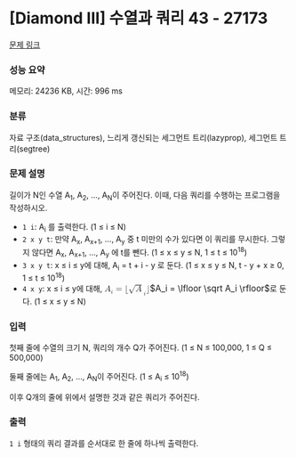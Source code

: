 # [Diamond III] 수열과 쿼리 43 - 27173 

[문제 링크](https://www.acmicpc.net/problem/27173) 

### 성능 요약

메모리: 24236 KB, 시간: 996 ms

### 분류

자료 구조(data_structures), 느리게 갱신되는 세그먼트 트리(lazyprop), 세그먼트 트리(segtree)

### 문제 설명

<p>길이가 N인 수열 A<sub>1</sub>, A<sub>2</sub>, ..., A<sub>N</sub>이 주어진다. 이때, 다음 쿼리를 수행하는 프로그램을 작성하시오.</p>

<ul>
	<li><code>1 i</code>: A<sub>i</sub> 를 출력한다. (1 ≤ i ≤ N)</li>
	<li><code>2 x y t</code>: 만약 A<sub>x</sub>, A<sub>x+1</sub>, ..., A<sub>y</sub> 중 t 미만의 수가 있다면 이 쿼리를 무시한다. 그렇지 않다면 A<sub>x</sub>, A<sub>x+1</sub>, ..., A<sub>y</sub> 에 t를 뺀다. (1 ≤ x ≤ y ≤ N, 1 ≤ t ≤ 10<sup>18</sup>)</li>
	<li><code>3 x y t</code>: x ≤ i ≤ y에 대해, A<sub>i</sub> = t + i - y 로 둔다. (1 ≤ x ≤ y ≤ N, t - y + x ≥ 0, 1 ≤ t ≤ 10<sup>18</sup>)</li>
	<li><code>4 x y</code>: x ≤ i ≤ y에 대해, <mjx-container class="MathJax" jax="CHTML" style="font-size: 109%; position: relative;"><mjx-math class="MJX-TEX" aria-hidden="true"><mjx-msub><mjx-mi class="mjx-i"><mjx-c class="mjx-c1D434 TEX-I"></mjx-c></mjx-mi><mjx-script style="vertical-align: -0.15em;"><mjx-mi class="mjx-i" size="s"><mjx-c class="mjx-c1D456 TEX-I"></mjx-c></mjx-mi></mjx-script></mjx-msub><mjx-mo class="mjx-n" space="4"><mjx-c class="mjx-c3D"></mjx-c></mjx-mo><mjx-mo class="mjx-n" space="4"><mjx-c class="mjx-c230A"></mjx-c></mjx-mo><mjx-msub><mjx-msqrt><mjx-sqrt><mjx-surd><mjx-mo class="mjx-n"><mjx-c class="mjx-c221A"></mjx-c></mjx-mo></mjx-surd><mjx-box style="padding-top: 0.15em;"><mjx-mi class="mjx-i"><mjx-c class="mjx-c1D434 TEX-I"></mjx-c></mjx-mi></mjx-box></mjx-sqrt></mjx-msqrt><mjx-script style="vertical-align: -0.15em;"><mjx-mi class="mjx-i" size="s"><mjx-c class="mjx-c1D456 TEX-I"></mjx-c></mjx-mi></mjx-script></mjx-msub><mjx-mo class="mjx-n"><mjx-c class="mjx-c230B"></mjx-c></mjx-mo></mjx-math><mjx-assistive-mml unselectable="on" display="inline"><math xmlns="http://www.w3.org/1998/Math/MathML"><msub><mi>A</mi><mi>i</mi></msub><mo>=</mo><mo fence="false" stretchy="false">⌊</mo><msub><msqrt><mi>A</mi></msqrt><mi>i</mi></msub><mo fence="false" stretchy="false">⌋</mo></math></mjx-assistive-mml><span aria-hidden="true" class="no-mathjax mjx-copytext">$A_i = \lfloor \sqrt A_i \rfloor$</span></mjx-container>로 둔다. (1 ≤ x ≤ y ≤ N)</li>
</ul>

### 입력 

 <p>첫째 줄에 수열의 크기 N, 쿼리의 개수 Q가 주어진다. (1 ≤ N ≤ 100,000, 1 ≤ Q ≤ 500,000)</p>

<p>둘째 줄에는 A<sub>1</sub>, A<sub>2</sub>, ..., A<sub>N</sub>이 주어진다. (1 ≤ A<sub>i</sub> ≤ 10<sup>18</sup>)</p>

<p>이후 Q개의 줄에 위에서 설명한 것과 같은 쿼리가 주어진다.</p>

### 출력 

 <p><code>1 i</code> 형태의 쿼리 결과를 순서대로 한 줄에 하나씩 출력한다.</p>

